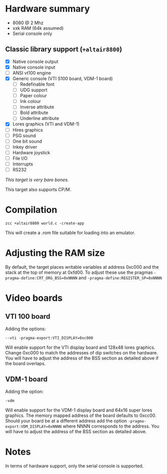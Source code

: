 # Hardware summary

* 8080 @ 2 Mhz
* xxk RAM (64k assumed)
* Serial console only

## Classic library support (`+altair8800`)

* [x] Native console output
* [x] Native console input
* [ ] ANSI vt100 engine
* [x] Generic console (VTI S100 board, VDM-1 board)
    * [ ] Redefinable font 
    * [ ] UDG support
    * [ ] Paper colour
    * [ ] Ink colour
    * [ ] Inverse attribute
    * [ ] Bold attribute
    * [ ] Underline attribute
* [x] Lores graphics (VTI and VDM-1)
* [ ] Hires graphics
* [ ] PSG sound
* [ ] One bit sound
* [ ] Inkey driver
* [ ] Hardware joystick
* [ ] File I/O
* [ ] Interrupts
* [ ] RS232

_This target is very bare bones._

This target also supports CP/M.

# Compilation

    zcc +altair8800 world.c -create-app

This will create a .rom file suitable for loading into an emulator.

# Adjusting the RAM size

By default, the target places writable variables at address 0xc000 and the stack at the top of memory at 0xfd00. To adjust these use the pragmas `-pragma-define:CRT_ORG_BSS=0xNNNN` and `-pragma-define:REGISTER_SP=0xNNNN`

# Video boards

## VTI 100 board

Adding the options:

    --vti -pragma-export:VTI_DISPLAY=0xc000

Will enable support for the VTI display board and 128x48 lores graphics. Change 0xc000 to match the addresses of dip switches on the hardware. You will have to adjust the address of the BSS section as detailed above if the board overlaps.

## VDM-1 board

Adding the option:

    -vdm

Will enable support for the VDM-1 display board and 64x16 super lores graphics. The memory mapped address of the board defaults to 0xcc00. Should your board be at a different address add the option `-pragma-export:VDM_DISPLAY=0xNNNN` where NNNN corresponds to the address. You will have to adjust the address of the BSS section as detailed above.

# Notes

In terms of hardware support, only the serial console is supported.
